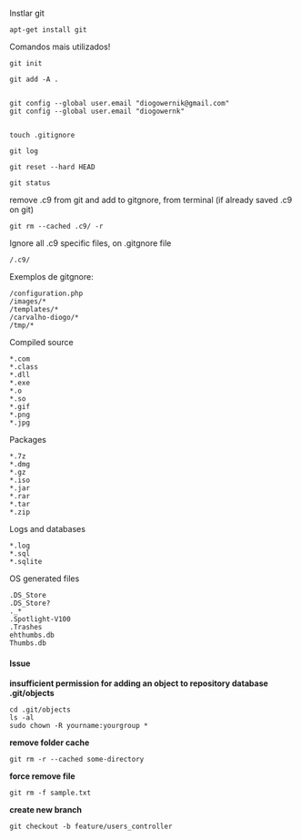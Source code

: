 Instlar git

    apt-get install git
    
Comandos mais utilizados!

    git init

    git add -A .


    git config --global user.email "diogowernik@gmail.com"
    git config --global user.email "diogowernk"


    touch .gitignore

    git log

    git reset --hard HEAD

    git status
    
remove .c9 from git and add to gitgnore, from terminal (if already saved .c9 on git)

    git rm --cached .c9/ -r

Ignore all .c9 specific files, on .gitgnore file

    /.c9/
    
Exemplos de gitgnore:

    /configuration.php
    /images/*
    /templates/*
    /carvalho-diogo/*
    /tmp/*


Compiled source

    *.com
    *.class
    *.dll
    *.exe
    *.o
    *.so
    *.gif
    *.png
    *.jpg

Packages

    *.7z
    *.dmg
    *.gz
    *.iso
    *.jar
    *.rar
    *.tar
    *.zip

Logs and databases

    *.log
    *.sql
    *.sqlite

OS generated files

    .DS_Store
    .DS_Store?
    ._*
    .Spotlight-V100
    .Trashes
    ehthumbs.db
    Thumbs.db

#### Issue

**insufficient permission for adding an object to repository database .git/objects**

    cd .git/objects
    ls -al
    sudo chown -R yourname:yourgroup *

**remove folder cache**

    git rm -r --cached some-directory

**force remove file**

    git rm -f sample.txt

**create new branch**

    git checkout -b feature/users_controller

